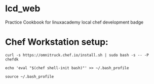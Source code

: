 # lcd_web
Practice Cookbook for linuxacademy local chef development badge

# Chef Workstation setup:
`curl -s https://omnitruck.chef.io/install.sh | sudo bash -s -- -P chefdk`

`echo 'eval "$(chef shell-init bash)"' >> ~/.bash_profile`

`source ~/.bash_profile`

